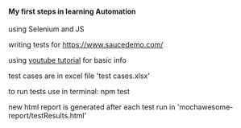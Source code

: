 #### My first steps in learning Automation
using Selenium and JS


writing tests for https://www.saucedemo.com/

using [youtube tutorial](https://www.youtube.com/playlist?list=PLZMWkkQEwOPl0udc9Dap2NbEAkwkdOTV3) for basic info 

test cases are in excel file 'test cases.xlsx'

to run tests use in terminal: npm test 

new html report is generated after each test run in 'mochawesome-report/testResults.html'
